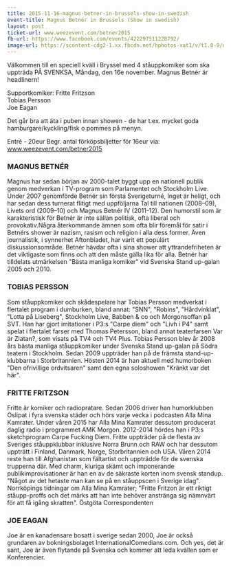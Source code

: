 ```yaml
---
title: 2015-11-16-magnus-betner-in-brussels-show-in-swedish
event-title: Magnus Betnér in Brussels (Show in swedish)
layout: post
ticket-url: www.weezevent.com/betner2015
fb-url: https://www.facebook.com/events/422297511228792/
image-url: https://scontent-cdg2-1.xx.fbcdn.net/hphotos-xat1/v/t1.0-9/q84/s720x720/11218994_945561352173591_6062919220694776551_n.jpg?oh=dc820aa06261a81cc02c210afae5fef0&oe=56F555DC
---
```


Välkommen till en speciell kväll i Bryssel med 4 ståuppkomiker som ska uppträda PÅ SVENKSA, Måndag, den 16e november. Magnus Betnér är headlinern!

Supportkomiker:
Fritte Fritzson  
Tobias Persson  
Joe Eagan  

Det går bra att äta i puben innan showen - de har t.ex. mycket goda hamburgare/kyckling/fisk o pommes på menyn.

Entré - 20eur
Begr. antal förköpsbiljetter för 16eur via: www.weezevent.com/betner2015

### MAGNUS BETNÉR
Magnus har sedan början av 2000-talet byggt upp en nationell publik genom medverkan i TV-program som Parlamentet och Stockholm Live. Under 2007 genomförde Betnér sin första Sverigeturné, Inget är heligt, och har sedan dess turnerat flitigt med uppföljarna Tal till nationen (2008–09), Livets ord (2009–10) och Magnus Betnér IV (2011-12). Den humorstil som är karakteristisk för Betnér är inte sällan politisk, ofta liberal och provokativ.Några återkommande ämnen som ofta blir föremål för satir i Betnérs shower är nazism, rasism och religion i alla dess former. Även journalistik, i synnerhet Aftonbladet, har varit ett populärt diskussionsområde. Betnér hävdar ofta i sina shower att yttrandefriheten är det viktigaste som finns och att den måste gälla lika för alla. Betnér har tilldelats utmärkelsen "Bästa manliga komiker" vid Svenska Stand up-galan 2005 och 2010.

### TOBIAS PERSSON
Som ståuppkomiker och skådespelare har Tobias Persson medverkat i flertalet program i dumburken, bland annat: "SNN", "Robins", "Hårdvinklat", "Lotta på Liseberg", Stockholm Live, Babben & co och Morgonsoffan på SVT. Han har gjort imitationer i P3:s "Carpe diem" och "Livh i P4" samt spelat i flertalet farser med Thomas Petersson, bland annat teaterfarsen Var är Zlatan?, som visats på TV4 och TV4 Plus. Tobias Persson blev år 2008 års bästa manliga ståuppkomiker under Svenska Stand up-galan på Södra teatern i Stockholm. Sedan 2009 uppträder han på de främsta stand-up-klubbarna i Storbritannien. Hösten 2014 är han aktuell med humorboken "Den ofrivillige ordvitsaren" samt den egna soloshowen "Kränkt var det här".

### FRITTE FRITZSON
Fritte är komiker och radiopratare. Sedan 2006 driver han humorklubben Oslipat i fyra svenska städer och hörs varje vecka i podcasten Alla Mina Kamrater. Under våren 2015 har Alla Mina Kamrater dessutom producerat daglig radio i programmet AMK Morgon. 2012-2014 hördes han i P3:s sketchprogram Carpe Fucking Diem. Fritte uppträder på de flesta av Sveriges ståuppklubbar inklusive Norra Brunn och RAW och har dessutom uppträtt i Finland, Danmark, Norge, Storbritannien och USA. Våren 2014 reste han till Afghanistan som fältartist och uppträdde för de svenska trupperna där. Med charm, kluriga skämt och imponerande publikimprovisationer är han en av de säkraste korten inom svensk standup. "Något av det hetaste man kan se på en ståuppscen i Sverige idag". Norrköpings tidningar om Alla Mina Kamrater; "Fritte Fritzon är ett riktigt ståupp-proffs och det märks att han inte behöver anstränga sig nämnvärt för att få igång skratten". Östgöta Correspondenten

### JOE EAGAN
Joe är en kanadensare bosatt i sverige sedan 2000, Joe är också grundaren av bokningsbolaget InternationalComedians.com. Och yes, det är sant, Joe är även flytande på Svenska och kommer att leda kvällen som er Konferencier.
